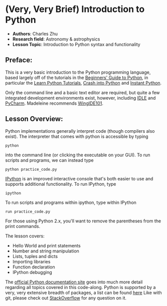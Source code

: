 # (Very, Very Brief) Introduction to Python

 - **Authors**: Charles Zhu
 - **Research field**: Astronomy & astrophysics
 - **Lesson Topic**: Introduction to Python syntax and functionality

## Preface: ##

This is a very basic introduction to the Python programming language,
based largely off of the tutorials in the [Beginners' Guide to Python](https://wiki.python.org/moin/BeginnersGuide/Programmers),
in particular the [Learn Python Tutorials](https://pythonspot.com/),
[Crash into Python](http://stephensugden.com/crash_into_python/) and
[Instant Python](http://hetland.org/writing/instant-python.html).

Only the command line and a basic text editor are required, but quite 
a few integrated development environments exist, however, including [IDLE](https://docs.python.org/2/library/idle.html) 
and [PyCharm](https://www.jetbrains.com/pycharm/).  Madeleine recommends 
[WingIDE101](http://www.wingware.com/downloads/wingide-101/5.1.5-1).

## Lesson Overview: ##

Python implementations generally interpret code (though compilers
also exist).  The interpreter that comes with python is accessible
by typing

    python

into the command line (or clicking the executable on your GUI).
To run scripts and programs, we can instead type

    python practice_code.py

[IPython](http://ipython.org/) is an improved interactive console
that's both easier to use and supports additional functionality.
To run IPython, type

    ipython

To run scripts and programs within ipython, type within IPython

    run practice_code.py

For those using Python 2.x, you'll want to remove the parentheses
from the print commands.

The lesson covers:

* Hello World and print statements
* Number and string manipulation
* Lists, tuples and dicts
* Importing libraries
* Function declaration
* IPython debugging

The [official Python documentation site](https://docs.python.org) goes into much more detail
regarding all topics covered in this code-along.  Python is supported
by a very, very extensive breadth of packages, a list can be found [here](https://pypi.python.org/pypi)
Like with git, please check out [StackOverflow](http://stackoverflow.com/questions/tagged/python) for
 any question on it.

